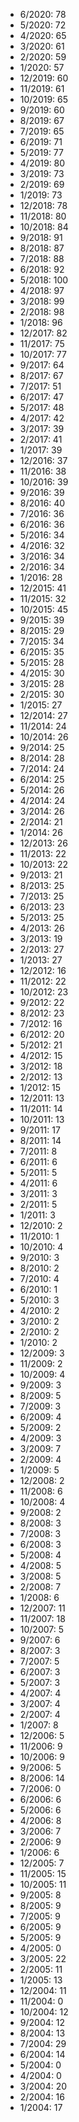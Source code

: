 *  6/2020: 78
*  5/2020: 72
*  4/2020: 65
*  3/2020: 61
*  2/2020: 59
*  1/2020: 57
*  12/2019: 60
*  11/2019: 61
*  10/2019: 65
*  9/2019: 60
*  8/2019: 67
*  7/2019: 65
*  6/2019: 71
*  5/2019: 77
*  4/2019: 80
*  3/2019: 73
*  2/2019: 69
*  1/2019: 73
*  12/2018: 78
*  11/2018: 80
*  10/2018: 84
*  9/2018: 91
*  8/2018: 87
*  7/2018: 88
*  6/2018: 92
*  5/2018: 100
*  4/2018: 97
*  3/2018: 99
*  2/2018: 98
*  1/2018: 96
*  12/2017: 82
*  11/2017: 75
*  10/2017: 77
*  9/2017: 64
*  8/2017: 67
*  7/2017: 51
*  6/2017: 47
*  5/2017: 48
*  4/2017: 42
*  3/2017: 39
*  2/2017: 41
*  1/2017: 39
*  12/2016: 37
*  11/2016: 38
*  10/2016: 39
*  9/2016: 39
*  8/2016: 40
*  7/2016: 36
*  6/2016: 36
*  5/2016: 34
*  4/2016: 32
*  3/2016: 34
*  2/2016: 34
*  1/2016: 28
*  12/2015: 41
*  11/2015: 32
*  10/2015: 45
*  9/2015: 39
*  8/2015: 29
*  7/2015: 34
*  6/2015: 35
*  5/2015: 28
*  4/2015: 30
*  3/2015: 28
*  2/2015: 30
*  1/2015: 27
*  12/2014: 27
*  11/2014: 24
*  10/2014: 26
*  9/2014: 25
*  8/2014: 28
*  7/2014: 24
*  6/2014: 25
*  5/2014: 26
*  4/2014: 24
*  3/2014: 26
*  2/2014: 21
*  1/2014: 26
*  12/2013: 26
*  11/2013: 22
*  10/2013: 22
*  9/2013: 21
*  8/2013: 25
*  7/2013: 25
*  6/2013: 23
*  5/2013: 25
*  4/2013: 26
*  3/2013: 19
*  2/2013: 27
*  1/2013: 27
*  12/2012: 16
*  11/2012: 22
*  10/2012: 23
*  9/2012: 22
*  8/2012: 23
*  7/2012: 16
*  6/2012: 20
*  5/2012: 21
*  4/2012: 15
*  3/2012: 18
*  2/2012: 13
*  1/2012: 15
*  12/2011: 13
*  11/2011: 14
*  10/2011: 13
*  9/2011: 17
*  8/2011: 14
*  7/2011: 8
*  6/2011: 6
*  5/2011: 5
*  4/2011: 6
*  3/2011: 3
*  2/2011: 5
*  1/2011: 3
*  12/2010: 2
*  11/2010: 1
*  10/2010: 4
*  9/2010: 3
*  8/2010: 2
*  7/2010: 4
*  6/2010: 1
*  5/2010: 3
*  4/2010: 2
*  3/2010: 2
*  2/2010: 2
*  1/2010: 2
*  12/2009: 3
*  11/2009: 2
*  10/2009: 4
*  9/2009: 3
*  8/2009: 5
*  7/2009: 3
*  6/2009: 4
*  5/2009: 2
*  4/2009: 3
*  3/2009: 7
*  2/2009: 4
*  1/2009: 5
*  12/2008: 2
*  11/2008: 6
*  10/2008: 4
*  9/2008: 2
*  8/2008: 3
*  7/2008: 3
*  6/2008: 3
*  5/2008: 4
*  4/2008: 5
*  3/2008: 5
*  2/2008: 7
*  1/2008: 6
*  12/2007: 11
*  11/2007: 18
*  10/2007: 5
*  9/2007: 6
*  8/2007: 3
*  7/2007: 5
*  6/2007: 3
*  5/2007: 3
*  4/2007: 4
*  3/2007: 4
*  2/2007: 4
*  1/2007: 8
*  12/2006: 5
*  11/2006: 9
*  10/2006: 9
*  9/2006: 5
*  8/2006: 14
*  7/2006: 0
*  6/2006: 6
*  5/2006: 6
*  4/2006: 8
*  3/2006: 7
*  2/2006: 9
*  1/2006: 6
*  12/2005: 7
*  11/2005: 15
*  10/2005: 11
*  9/2005: 8
*  8/2005: 9
*  7/2005: 9
*  6/2005: 9
*  5/2005: 9
*  4/2005: 0
*  3/2005: 22
*  2/2005: 11
*  1/2005: 13
*  12/2004: 11
*  11/2004: 0
*  10/2004: 12
*  9/2004: 12
*  8/2004: 13
*  7/2004: 29
*  6/2004: 14
*  5/2004: 0
*  4/2004: 0
*  3/2004: 20
*  2/2004: 16
*  1/2004: 17